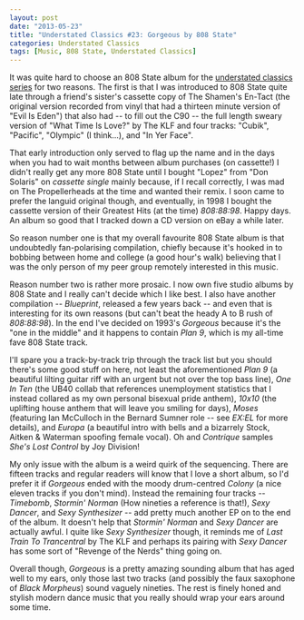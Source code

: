 ```yaml
---
layout: post
date: "2013-05-23"
title: "Understated Classics #23: Gorgeous by 808 State"
categories: Understated Classics
tags: [Music, 808 State, Understated Classics]
---
```


It was quite hard to choose an 808 State album for the [understated classics series](understated-classics) for two reasons. The first is that I was introduced to 808 State quite late through a friend's sister's cassette copy of The Shamen's En-Tact (the original version recorded from vinyl that had a thirteen minute version of "Evil Is Eden") that also had -- to fill out the C90 -- the full length sweary version of "What Time Is Love?" by The KLF and four tracks: "Cubik", "Pacific", "Olympic" (I think...), and "In Yer Face".

That early introduction only served to flag up the name and in the days when you had to wait months between album purchases (on cassette!) I didn't really get any more 808 State until I bought "Lopez" from "Don Solaris" on _cassette single_ mainly because, if I recall correctly, I was mad on The Propellerheads at the time and wanted their remix. I soon came to prefer the languid original though, and eventually, in 1998 I bought the cassette version of their Greatest Hits (at the time) _808:88:98_. Happy days. An album so good that I tracked down a CD version on eBay a while later.

So reason number one is that my overall favourite 808 State album is that undoubtedly fan-polarising compilation, chiefly because it's hooked in to bobbing between home and college (a good hour's walk) believing that I was the only person of my peer group remotely interested in this music.

Reason number two is rather more prosaic. I now own five studio albums by 808 State and I really can't decide which I like best. I also have another compilation -- _Blueprint_, released a few years back -- and even that is interesting for its own reasons (but can't beat the heady A to B rush of _808:88:98_). In the end I've decided on 1993's _Gorgeous_ because it's the "one in the middle" and it happens to contain _Plan 9_, which is my all-time fave 808 State track.

I'll spare you a track-by-track trip through the track list but you should there's some good stuff on here, not least the aforementioned _Plan 9_ (a beautiful lilting guitar riff with an urgent but not over the top bass line), _One In Ten_ (the UB40 collab that references unemployment statistics that I instead collared as my own personal bisexual pride anthem), _10x10_ (the uplifting house anthem that will leave you smiling for days), _Moses_ (featuring Ian McCulloch in the Bernard Sumner role -- see _EX:EL_ for more details), and _Europa_ (a beautiful intro with bells and a bizarrely Stock, Aitken & Waterman spoofing female vocal). Oh and _Contrique_ samples _She's Lost Control_ by Joy Division!

My only issue with the album is a weird quirk of the sequencing. There are fifteen tracks and regular readers will know that I love a short album, so I'd prefer it if _Gorgeous_ ended with the moody drum-centred _Colony_ (a nice eleven tracks if you don't mind). Instead the remaining four tracks -- _Timebomb_, _Stormin' Norman_ (How nineties a reference is that!), _Sexy Dancer_, and _Sexy Synthesizer_ -- add pretty much another EP on to the end of the album. It doesn't help that _Stormin' Norman_ and _Sexy Dancer_ are actually awful. I quite like _Sexy Synthesizer_ though, it reminds me of _Last Train To Trancentral_ by The KLF and perhaps its pairing with _Sexy Dancer_ has some sort of "Revenge of the Nerds" thing going on.

Overall though, _Gorgeous_ is a pretty amazing sounding album that has aged well to my ears, only those last two tracks (and possibly the faux saxophone of _Black Morpheus_) sound vaguely nineties. The rest is finely honed and stylish modern dance music that you really should wrap your ears around some time.